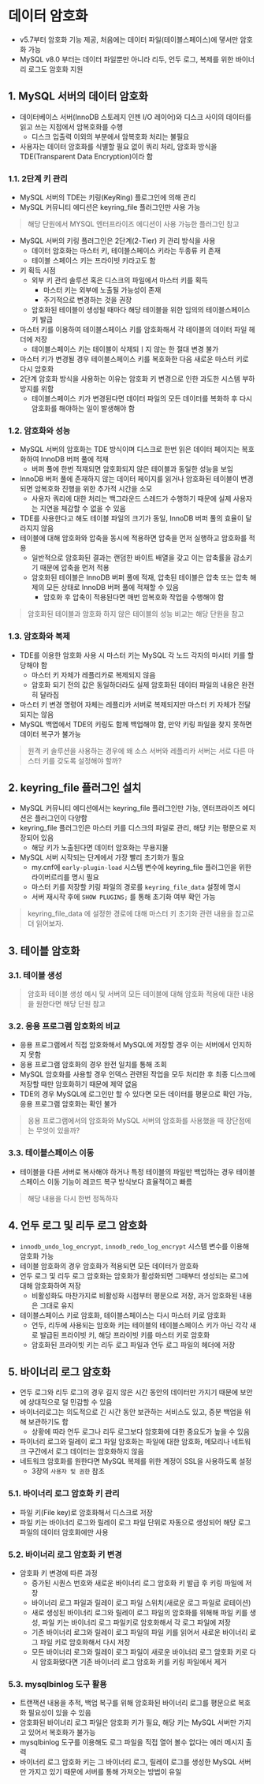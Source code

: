 # 데이터 암호화


- v5.7부터 암호화 기능 제공, 처음에는 데이터 파일(테이블스페이스)에 댛서만 암호화 가능
- MySQL v8.0 부터는 데이터 파일뿐만 아니라 리두, 언두 로그, 복제를 위한 바이너리 로그도 암호화 지원


## 1. MySQL 서버의 데이터 암호화

- 데이터베이스 서버(InnoDB 스토레지 인젠 I/O 레이어)와 디스크 사이의 데이터를 읽고 쓰는 지점에서 암복호화를 수행
  - 디스크 입출력 이외의 부분에서 암복호화 처리는 불필요
- 사용자는 데이터 암호화를 식별할 필요 없이 쿼리 처리, 암호화 방식을 TDE(Transparent Data Encryption)이라  함

### 1.1. 2단계 키 관리

- MySQL 서버의 TDE는 키링(KeyRing) 플로그인에 의해 관리
- MySQL 커뮤니티 에디션은 keyring_file 플러그인만 사용 가능

> 해당 단원에서 MYSQL 엔터프라이즈 에디션이 사용 가능한 플러그인 참고

- MySQL 서버의 키링 플러그인은 2단계(2-Tier) 키 관리 방식을 사용
  - 데이터 암호화는 마스터 키, 테이블스페이스 키라는 두종류 키 존재
  - 테이블 스페이스 키는 프라이빗 키라고도 함
- 키 획득 시점
  - 외부 키 관리 솔루션 혹은 디스크의 파일에서 마스터 키를 획득
    - 마스터 키는 외부에 노출될 가능성이 존재
    - 주기적으로 변경하는 것을 권장
  - 암호화된 테이블이 생성될 때마다 해당 테이블을 위한 임의의 테이블스페이스 키 발급
- 마스터 키를 이용하여 테이블스페이스 키를 암호화해서 각 테이블의 데이터 파일 헤더에 저장
  - 테이블스페이스 키는 테이블이 삭제되ㅣ지 않는 한 절대 변경 불가
- 마스터 키가 변경될 경우 테이블스페이스 키를 복호화한 다음 새로운 마스터 키로 다시 암호화
- 2단계 암호화 방식을 사용하는 이유는 암호화 키 변경으로 인한 과도한 시스템 부하 방지를 위함
  - 테이블스페이스 키가 변경된다면 데이터 파일의 모든 데이터를 복화하 후 다시 암호화를 해야하는 일이 발생해야 함


### 1.2. 암호화와 성능

- MySQL 서버의 암호화는 TDE 방식이며 디스크로 한번 읽은 데이터 페이지는 복호화하여 InnoDB 버퍼 풀에 적재
  - 버퍼 풀에 한번 적재되면 암호화되지 않은 테이블과 동일한 성능을 보임
- InnoDB 버퍼 풀에 존재하지 않는 데이터 페이지를 읽거나 암호화된 테이블이 변경되면 암복호화 진행을 위한 추가적 시간을 소모
  - 사용자 쿼리에 대한 처리는 백그라운드 스레드가 수행하기 때문에 실제 사용자는 지연을 체감할 수 없을 수 있음
- TDE를 사용한다고 해도 테이블 파일의 크기가 동일, InnoDB 버퍼 풀의 효율이 달라지지 않음
- 테이블에 대해 암호화와 압축을 동시에 적용하면 압축을 먼저 실행하고 암호화를 적용
  - 일반적으로 암호화된 결과는 랜덤한 바이트 배열을 갖고 이는 압축률을 감소키기 때문에 압축을 먼저 적용
  - 암호화된 테이블은 InnoDB 버퍼 풀에 적재, 압축된 테이블은 압축 또는 압축 해제의 모든 상태로 InnoDB 버퍼 풀에 적재할 수 있음
    - 암호화 후 압축이 적용된다면 매번 암복호화 작업을 수행해야 함
  
> 암호화된 테이블과 암호화 하지 않은 테이블의 성능 비교는 해당 단원을 참고


### 1.3. 암호화와 복제

- TDE를 이용한 암호화 사용 시 마스터 키는 MySQL 각 노드 각자의 마시터 키를 할당해야 함
  - 마스터 키 자체가 레플리카로 복제되지 않음
  - 암호화 되기 전의 값은 동일하더라도 실제 암호화된 데이터 파일의 내용은 완전히 달라짐
- 마스터 키 변경 명령어 자체는 레플리카 서버로 복제되지만 마스터 키 자체가 전달되지는 않음
- MySQL 백엽에서 TDE의 키링도 함께 백업해야 함, 만약 키링 파일을 찾지 못하면 데이터 복구가 불가능

> 원격 키 솔루션을 사용하는 경우에 왜 소스 서버와 레플리카 서버는 서로 다른 마스터 키를 갖도록 설정해야 할까?

## 2. keyring_file 플러그인 설치

- MySQL 커뮤니티 에디션에서는 keyring_file 플러그인만 가능, 엔터프라이즈 에디션은 플러그인이 다양함
- keyring_file 플러그인은 마스터 키를 디스크의 파일로 관리, 해당 키는 평문으로 저장되어 있음
  - 해당 키가 노출된다면 데이터 암호화는 무용지물
- MySQL 서버 시작되는 단계에서 가장 빨리 초기화가 필요
  - my.cnf에 `early-plugin-load` 시스템 변수에 keyring_file 플러그인을 위한 라이버르리를 명시 필요
  - 마스터 키를 저장할 키링 파일의 경로를 `keyring_file_data` 설정에 명시
  - 서버 재시작 후에 `SHOW PLUGINS;` 를 통해 초기화 여부 확인 가능

> keyring_file_data 에 설정한 경로에 대해 마스터 키 초기화 관련 내용을 참고로 더 읽어보자.


## 3. 테이블 암호화

### 3.1. 테이블 생성

> 암호화 테이블 생성 예시 및 서버의 모든 테이블에 대해 암호화 적용에 대한 내용을 원한다면 해당 단원 참고

### 3.2. 응용 프로그램 암호화의 비교

- 응용 프로그램에서 직접 암호화해서 MySQL에 저장할 경우 이는 서버에서 인지하지 못함
- 응용 프로그램 암호화의 경우 완전 일치를 통해 조회
- MySQL 암호화를 사용할 경우 인덱스 관련된 작업을 모두 처리한 후 최종 디스크에 저장할 때만 암호화하기 때문에 제약 없음
- TDE의 경우 MySQL에 로그인만 할 수 있다면 모든 데이터를 평문으로 확인 가능, 응용 프로그램 암호화는 확인 불가

> 응용 프로그램에서의 암호화와 MySQL 서버의 암호화를 사용했을 때 장단점에는 무엇이 있을까?

### 3.3. 테이블스페이스 이동

- 테이블을 다른 서버로 복사해야 하거나 특정 테이블의 파일만 백업하는 경우 테이블스페이스 이동 기능이 레코드 복구 방식보다 효율적이고 빠름

> 해당 내용을 다시 한번 정독하자

## 4. 언두 로그 및 리두 로그 암호화

- `innodb_undo_log_encrypt`, `innodb_redo_log_encrypt` 시스템 변수를 이용해 암호화 가능
- 테이블 암호화의 경우 암호화가 적용되면 모든 데이터가 암호화
- 언두 로그 및 리두 로그 암호화는 암호화가 활성화되면 그때부터 생성되는 로그에 대해 암호화하여 저장
  - 비활성화도 마찬가지로 비활성화 시점부터 평문으로 저장, 과거 암호화된 내용은 그대로 유지
- 테이블스페이스 키로 암호화, 테이블스페이스는 다시 마스터 키로 암호화
  - 언두, 리두에 사용되는 암호화 키는 테이블의 테이블스페이스 키가 아닌 각각 새로 발급된 프라이빗 키, 해당 프라이빗 키를 마스터 키로 암호화
  - 암호화된 프라이빗 키는 리두 로그 파일과 언두 로그 파일의 헤더에 저장

## 5. 바이너리 로그 암호화

- 언두 로그와 리두 로그의 경우 길지 않은 시간 동안의 데이터만 가지기 때문에 보안에 상대적으로 덜 민감할 수 있음
- 바이너리로그는 의도적으로 긴 시간 동안 보관하는 서비스도 있고, 증분 백업을 위해 보관하기도 함
  - 상황에 따라 언두 로그나 리두 로그보다 암호화에 대한 중요도가 높을 수 있음
- 파이너리 로그와 릴레이 로그 파일 암호화는 파일에 대한 암호화, 메모리나 네트워크 구간에서 로그 데이터는 암호화하지 않음
- 네트워크 암호화를 원한다면 MySQL 복제를 위한 계정이 SSL을 사용하도록 설정
  - 3장의 `사용자 및 권한` 참조

### 5.1. 바이너리 로그 암호화 키 관리

- 파일 키(File key)로 암호화해서 디스크로 저장
- 파일 키는 바이너리 로그와 릴레이 로그 파일 단위로 자동으로 생성되어 해당 로그 파일의 데이터 암호화에만 사용

### 5.2. 바이너리 로그 암호화 키 변경

- 암호화 키 변경에 따른 과정
  - 증가된 시퀀스 번호와 새로운 바이너리 로그 암호화 키 발급 후 키링 파일에 저장
  - 바이너리 로그 파일과 릴레이 로그 파일 스위치(새로운 로그 파일로 로테이션)
  - 새로 생성된 바이너리 로그와 릴레이 로그 파일의 암호화를 위해해 파일 키를 생성, 파일 키는 바이너리 로그 파일키로 암호화해서 각 로그 파일에 저장
  - 기존 바이너리 로그와 릴레이 로그 파일의 파일 키를 읽어서 새로운 바이너리 로그 파일 키로 암호화해서 다시 저장
  - 모든 바이너리 로그와 릴레이 로그 파일이 새로운 바이너리 로그 암호화 키로 다시 암호화됐다면 기존 바이너리 로그 암호화 키를 키링 파일에서 제거

### 5.3. mysqlbinlog 도구 활용

- 트랜잭션 내용을 추적, 백업 복구를 위해 암호화된 바이너리 로그를 평문으로 복호화 필요성이 있을 수 있음
- 암호화된 바이너리 로그 파일은 암호화 키가 필요, 해당 키는 MySQL 서버만 가지고 있어서 복호화가 불가능
- mysqlbinlog 도구를 이용해도 로그 파일을 직접 열어 볼수 없다는 에러 메시지 출력
- 바이너리 로그 암호화 키는 그 바이너리 로그, 릴레이 로그를 생성한 MySQL 서버만 가지고 있기 때문에 서버를 통해 가져오는 방법이 유일
